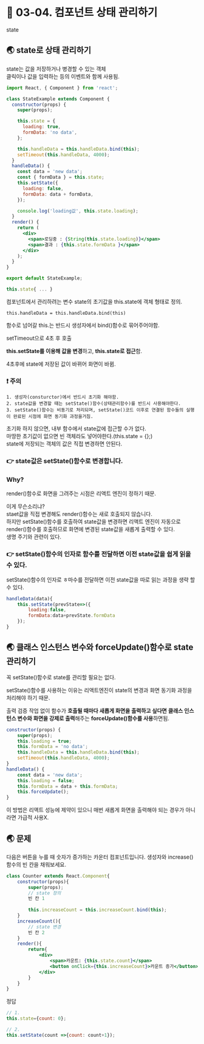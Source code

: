 # 🎯 03-04. 컴포넌트 상태 관리하기

state 

## 🌏 state로 상태 관리하기

state는 값을 저장하거나 병경할 수 있는 객체<br/>클릭이나 값을 입력하는 등의 이벤트와 함께 사용됨.

```jsx
import React, { Component } from 'react';

class StateExample extends Component {
  constructor(props) {
    super(props);

    this.state = {
      loading: true,
      formData: 'no data',
    };

    this.handleData = this.handleData.bind(this);
    setTimeout(this.handleData, 4000);
  }
  handleData() {
    const data = 'new data';
    const { formData } = this.state;
    this.setState({
      loading: false,
      formData: data + formData,
    });

    console.log('loading값', this.state.loading);
  }
  render() {
    return (
      <div>
        <span>로딩중 : {String(this.state.loading)}</span>
        <span>결과 : {this.state.formData }</span>
      </div>
    );
  }
}

export default StateExample;
```

```jsx
this.state{ ... }
```

컴포넌트에서 관리하려는 변수 state의 초기값을 this.state에 객체 형태로 정의.

```;
this.handleData = this.handleData.bind(this)
```

함수로 넘어갈 this.는 반드시 생성자에서 bind()함수로 묶어주어야함.

setTimeout으로 4초 후 호출

**this.setState를 이용해 값을 변경**하고, **this.state로 접근**함.

4초후에 state에 저장된 값이 바뀌어 화면이 바뀜.

### ❗ 주의

```text
1. 생성자(consturctor)에서 반드시 초기화 해야함.
2. state값을 변경할 때는 setState()함수(상태관리함수)를 반드시 사용해야한다.
3. setState()함수는 비동기로 처리되며, setState()코드 이후로 연결된 함수들의 실행이 완료된 시점에 화면 동기화 과정을거침.
```

초기화 하지 않으면, 내부 함수에서 state값에 접근할 수가 없다.<br/>마땅한 초기값이 없으면 빈 객체라도 넣어야한다.(this.state = {};)<br/>state에 저장되는 객체의 값은 직접 변경하면 안된다.



### 👉 state값은 setState()함수로 변경합니다.

### Why?

render()함수로 화면을 그려주는 시점은 리액트 엔진이 정하기 때문.

이게 무슨소리냐?<br/>staet값을 직접 변경해도 render()함수는 새로 호출되지 않습니다.<br/>하지만 setState()함수를 호출하여 state값을 변경하면 리액트 엔진이 자동으로 render()함수를 호출하므로 화면에 변경된 state값을 새롭게 출력할 수 있다.<br/>생명 주기와 관련이 있다.

### 👉 setState()함수의 인자로 함수를 전달하면 이전 state값을 쉽게 읽을 수 있다.

setState()함수의 인자로 ㅎ마수를 전달하면 이전 state값을 따로 읽는 과정을 생략 할 수 있다.

```jsx
handleData(data){
    this.setState(prevState=>({
        loading:false,
        formData:data+prevState.formData
    });
}
```



## 🌏 클래스 인스턴스 변수와 forceUpdate()함수로 state관리하기

꼭 setState()함수로 state를 관리할 필요는 없다.

setState()함수를 사용하는 이유는 리액트엔진이 state의 변경과 화면 동기화 과정을 처리해야 하기 때문.

출력 검증 작업 없이 함수가 **호출될 때마다 새롭게 화면을 출력하고 싶다면** **클래스 인스턴스 변수와 화면을 강제로 출력**해주는 **forceUpdate()함수를 사용**하면됨.

```jsx
constructor(props) {
    super(props);
    this.loading = true;
    this.formData = 'no data';
    this.handleData = this.handleData.bind(this);
    setTimeout(this.handleData, 4000);
}
handleData() {
    const data = 'new data';
    this.loading = false;
    this.formData = data + this.formData;
    this.forceUpdate();
}
```

이 방법은 리액트 성능에 제약이 있으니 매번 새롭게 화면을 출력해야 되는 경우가 아니라면 가급적 사용X.



## 🌏 문제

다음은 버튼을 누를 때 숫자가 증가하는 카운터 컴포넌트입니다. 생성자와 increase()함수의 빈 칸을 채워보세요.

```jsx
class Counter extends React.Component{
    constructor(props){
        super(props);
        // state 정의
        빈 칸 1
     
        this.increaseCount = this.increaseCount.bind(this);
    }
    increaseCount(){
        // state 변경
        빈 칸 2
    }
    render(){
        return{
            <div>
            	<span>카운트: {this.state.count}</span>
				<button onClick={this.increaseCount}>카운트 증가</button>
            </div>
        }
    }
}
```



정답

```jsx
// 1.
this.state={count: 0};

// 2.
this.setState(count =>{count: count+1});
```

